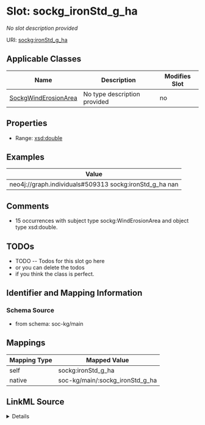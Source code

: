 

# Slot: sockg_ironStd_g_ha


_No slot description provided_





URI: [sockg:ironStd_g_ha](http://www.semanticweb.org/sockg/ontologies/2024/0/soil-carbon-ontology/ironStd_g_ha)



<!-- no inheritance hierarchy -->





## Applicable Classes

| Name | Description | Modifies Slot |
| --- | --- | --- |
| [SockgWindErosionArea](../classes/SockgWindErosionArea.md) | No type description provided |  no  |







## Properties

* Range: [xsd:double](http://www.w3.org/2001/XMLSchema#double)






## Examples

| Value |
| --- |
| neo4j://graph.individuals#509313 sockg:ironStd_g_ha nan |

## Comments

* 15 occurrences with subject type sockg:WindErosionArea and object type xsd:double.

## TODOs

* TODO -- Todos for this slot go here
* or you can delete the todos
* if you think the class is perfect.

## Identifier and Mapping Information







### Schema Source


* from schema: soc-kg/main




## Mappings

| Mapping Type | Mapped Value |
| ---  | ---  |
| self | sockg:ironStd_g_ha |
| native | soc-kg/main/:sockg_ironStd_g_ha |




## LinkML Source

<details>
```yaml
name: sockg_ironStd_g_ha
description: No slot description provided
todos:
- TODO -- Todos for this slot go here
- or you can delete the todos
- if you think the class is perfect.
comments:
- 15 occurrences with subject type sockg:WindErosionArea and object type xsd:double.
examples:
- value: neo4j://graph.individuals#509313 sockg:ironStd_g_ha nan
from_schema: soc-kg/main
rank: 1000
slot_uri: sockg:ironStd_g_ha
alias: sockg_ironStd_g_ha
domain_of:
- sockg_WindErosionArea
range: double

```
</details>